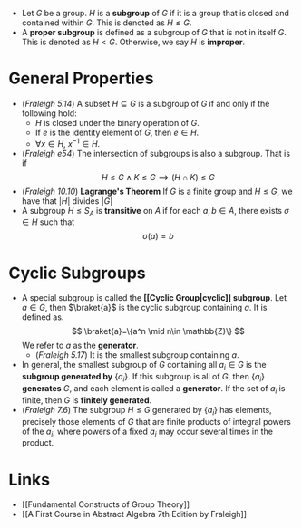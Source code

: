 * Let $G$ be a group. $H$ is a **subgroup** of $G$ if it is a group that is closed and contained within $G$. This is denoted as $H\le G$. 
* A **proper subgroup** is defined as a subgroup of $G$ that is not in itself $G$. This is denoted as $H<G$. Otherwise, we say $H$ is **improper**.

# General Properties
* (*Fraleigh 5.14*) A subset $H\subseteq G$ is a subgroup of $G$ if and only if the following hold: 
	* $H$ is closed under the binary operation of $G$.
	* If $e$ is the identity element of $G$, then $e\in H$.
	* $\forall x\in H$, $x^{-1}\in H$. 
* (*Fraleigh e54*) The intersection of subgroups is also a subgroup. That is if
  $$
  H\le G \wedge K \le G \implies (H\cap K)\le G
  $$
* (*Fraleigh 10.10*) **Lagrange's Theorem** If $G$ is a finite group and $H\le G$, we have that $|H|$ divides $|G|$
* A subgroup $H\le S_A$ is **transitive** on $A$ if for each $a,b\in A$, there exists $\sigma\in H$ such that
  $$
  \sigma(a)=b
  $$
# Cyclic Subgroups
* A special subgroup is called the **[[Cyclic Group|cyclic]] subgroup**. Let $a\in G$, then $\braket{a}$ is the cyclic subgroup containing $a$.  It is defined as. 
  $$
  \braket{a}=\{a^n \mid n\in \mathbb{Z}\}
  $$
  We refer to $a$ as the **generator**. 
	*  (*Fraleigh 5.17*) It is the smallest subgroup containing $a$.
* In general, the smallest subgroup of $G$ containing all $a_i\in G$ is the **subgroup generated by** $\{a_i\}$. If this subgroup is all of $G$, then $\{a_i\}$ **generates** $G$, and each element is called a **generator**. If the set of $a_i$ is finite, then $G$ is **finitely generated**.
* (*Fraleigh 7.6*) The subgroup $H\le G$ generated by $\{a_i\}$ has elements, precisely those elements of $G$ that are finite products of integral powers of the $a_i$, where powers of a fixed $a_i$ may occur several times in the product.
# Links
* [[Fundamental Constructs of Group Theory]]
* [[A First Course in Abstract Algebra 7th Edition by Fraleigh]]